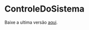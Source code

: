 # ControleDoSistema
Baixe a ultima versão [aqui](https://github.com/Thalescrz/ControleDoSistema/releases/latest).
